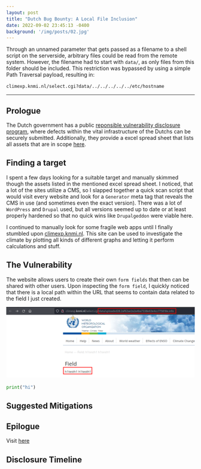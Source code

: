 ```yaml
---
layout: post
title: "Dutch Bug Bounty: A Local File Inclusion"
date: 2022-09-02 23:45:13 -0400
background: '/img/posts/02.jpg'
---
```


Through an unnamed parameter that gets passed as a filename to a shell script on the serverside, arbitrary files could be read from the remote system. However, the filename had to start with `data/`, as only files from this folder should be included. This restriction was bypassed by using a simple Path Traversal payload, resulting in:

```bash
climexp.knmi.nl/select.cgi?data/../../../../../etc/hostname
```

---

## Prologue
The Dutch government has a public [reponsible vulnerability disclosure program](https://english.ncsc.nl/contact/reporting-a-vulnerability-cvd), where defects within the vital infrastructure of the Dutchs can be securely submitted. Additionally, they provide a excel spread sheet that lists all assets that are in scope [here](https://www.communicatierijk.nl/vakkennis/r/rijkswebsites/verplichte-richtlijnen/websiteregister-rijksoverheid).

## Finding a target
I spent a few days looking for a suitable target and manually skimmed though the assets listed in the mentioned excel spread sheet. I noticed, that a lot of the sites utilize a CMS, so I slapped together a quick scan script that would visit every website and look for a `Generator` meta tag that reveals the CMS in use (and sometimes even the exact version). There was a lot of `WordPress` and `Drupal` used, but all versions seemed up to date or at least properly hardened so that no quick wins like `Drupalgeddon` were viable here.

I continued to manually look for some fragile web apps until I finally stumbled upon [climexp.knmi.nl](http://climexp.knmi.nl). This site can be used to investigate the climate by plotting all kinds of different graphs and letting it perform calculations and stuff.

## The Vulnerability
The website allows users to create their own `form fields` that then can be shared with other users. Upon inspecting the `form field`, I quickly noticed that there is a local path within the URL that seems to contain data related to the field I just created.

![Normal Behaviour](/img/posts/path_url.png)

```python
print("hi")
```


## Suggested Mitigations

## Epilogue
Visit [here](https://www.government.nl/topics/cybercrime/fighting-cybercrime-in-the-netherlands/responsible-disclosure)

## Disclosure Timeline